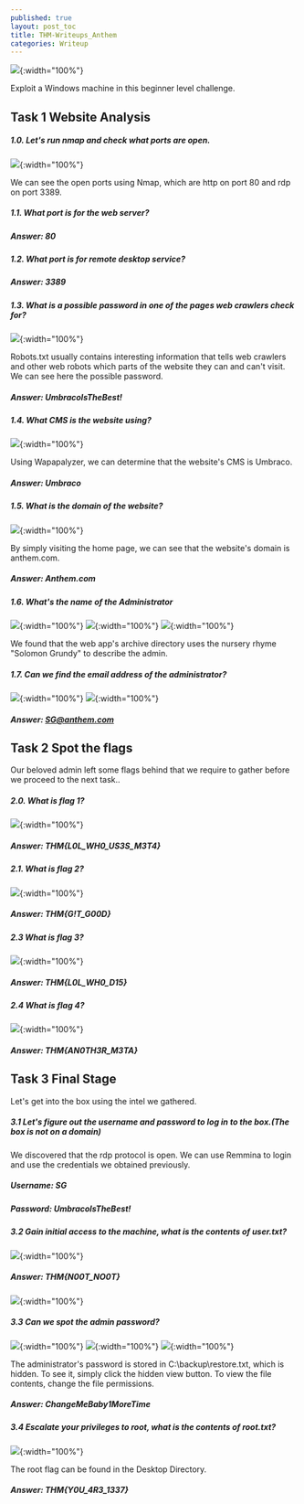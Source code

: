```yaml
---
published: true
layout: post_toc
title: THM-Writeups_Anthem
categories: Writeup
---
```


![]({{site.baseurl}}/images/thm/anthem/anthem.png){:width="100%"}

Exploit a Windows machine in this beginner level challenge.

## Task 1 Website Analysis

##### 1.0. Let's run nmap and check what ports are open.

![]({{site.baseurl}}/images/thm/anthem/thm-anthem-1.png){:width="100%"}

We can see the open ports using Nmap, which are http on port 80 and rdp on port 3389.

##### 1.1. What port is for the web server?

##### Answer: 80

##### 1.2. What port is for remote desktop service?

##### Answer: 3389

##### 1.3. What is a possible password in one of the pages web crawlers check for?

![]({{site.baseurl}}/images/thm/anthem/thm-anthem-2.png){:width="100%"}

Robots.txt usually contains interesting information that tells web crawlers and other web robots which parts of the website they can and can't visit. We can see here the possible password.

##### Answer:  UmbracoIsTheBest!

##### 1.4. What CMS is the website using?

![]({{site.baseurl}}/images/thm/anthem/thm-anthem-3.png){:width="100%"}

Using Wapapalyzer, we can determine that the website's CMS is Umbraco. 

##### Answer: Umbraco

##### 1.5. What is the domain of the website?
![]({{site.baseurl}}/images/thm/anthem/thm-anthem-4.png){:width="100%"}

By simply visiting the home page, we can see that the website's domain is anthem.com.

##### Answer: Anthem.com 

##### 1.6. What's the name of the Administrator  
![]({{site.baseurl}}/images/thm/anthem/thm-anthem-5.png){:width="100%"}
![]({{site.baseurl}}/images/thm/anthem/thm-anthem-6.png){:width="100%"}
![]({{site.baseurl}}/images/thm/anthem/thm-anthem-7.png){:width="100%"}

We found that the web app's archive directory uses the nursery rhyme "Solomon Grundy" to describe the admin.

##### 1.7. Can we find the email address of the administrator?
![]({{site.baseurl}}/images/thm/anthem/thm-anthem-8.png){:width="100%"}
![]({{site.baseurl}}/images/thm/anthem/thm-anthem-9.png){:width="100%"}
##### Answer: SG@anthem.com

## Task 2 Spot the flags
Our beloved admin left some flags behind that we require to gather before we proceed to the next task..

##### 2.0. What is flag 1?
![]({{site.baseurl}}/images/thm/anthem/thm-anthem-10.png){:width="100%"}
##### Answer: THM{L0L_WH0_US3S_M3T4}

##### 2.1. What is flag 2?
![]({{site.baseurl}}/images/thm/anthem/thm-anthem-11.png){:width="100%"}
##### Answer: THM{G!T_G00D}

##### 2.3 What is flag 3?
![]({{site.baseurl}}/images/thm/anthem/thm-anthem-12.png){:width="100%"}
##### Answer: THM{L0L_WH0_D15}

##### 2.4 What is flag 4?
![]({{site.baseurl}}/images/thm/anthem/thm-anthem-13.png){:width="100%"}
##### Answer: THM{AN0TH3R_M3TA}
## Task 3 Final Stage
Let's get into the box using the intel we gathered.

##### 3.1 Let's figure out the username and password to log in to the box.(The box is not on a domain)

We discovered that the rdp protocol is open. We can use Remmina to login and use the credentials we obtained previously.

##### Username: SG
##### Password: UmbracoIsTheBest!

##### 3.2 Gain initial access to the machine, what is the contents of user.txt?
![]({{site.baseurl}}/images/thm/anthem/thm-anthem-14.png){:width="100%"}
##### Answer: THM{N00T_NO0T}
![]({{site.baseurl}}/images/thm/anthem/thm-anthem-15.png){:width="100%"}
##### 3.3 Can we spot the admin password?
![]({{site.baseurl}}/images/thm/anthem/thm-anthem-16.png){:width="100%"}
![]({{site.baseurl}}/images/thm/anthem/thm-anthem-17.png){:width="100%"}
![]({{site.baseurl}}/images/thm/anthem/thm-anthem-18.png){:width="100%"}

The administrator's password is stored in C:\\backup\\restore.txt, which is hidden. To see it, simply click the hidden view button. To view the file contents, change the file permissions.
##### Answer: ChangeMeBaby1MoreTime
##### 3.4 Escalate your privileges to root, what is the contents of root.txt?
![]({{site.baseurl}}/images/thm/anthem/thm-anthem-19.png){:width="100%"}

The root flag can be found in the Desktop Directory.

##### Answer: THM{Y0U_4R3_1337}